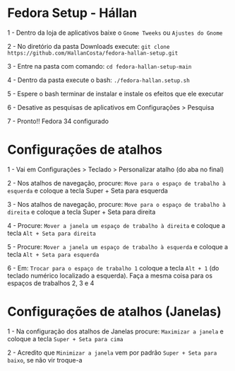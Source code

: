 # Fedora Setup - Hállan 


1 - Dentro da loja de aplicativos baixe o `Gnome Tweeks` ou `Ajustes do Gnome`

2 - No diretório da pasta Downloads execute: 
`git clone https://github.com/HallanCosta/fedora-hallan-setup.git`

3 - Entre na pasta com comando:  `cd fedora-hallan-setup-main`

4 -  Dentro da pasta execute o bash: `./fedora-hallan.setup.sh`

5 - Espere o bash terminar de instalar e instale os efeitos que ele executar

6 - Desative as pesquisas de aplicativos em Configurações > Pesquisa

7 -  Pronto!! Fedora 34 configurado 


# Configurações de atalhos
1 - Vai em Configurações > Teclado > Personalizar atalho (do aba no final)

2 - Nos atalhos de navegação, procure: `Move para o espaço de trabalho à esquerda` e coloque a tecla Super + Seta para esquerda

3 - Nos atalhos de navegação, procure: `Move para o espaço de trabalho à direita` e coloque a tecla Super + Seta para direita

4 - Procure: `Mover a janela um espaço de trabalho à direita` e coloque a tecla `Alt + Seta para direita`

5 - Procure: `Mover a janela um espaço de trabalho à esquerda` e coloque a tecla `Alt + Seta para esquerda`

6 - Em: `Trocar para o espaço de trabalho 1` coloque a tecla `Alt + 1` (do teclado numérico localizado a esquerda). Faça  a mesma coisa para os espaços de trabalhos 2, 3 e 4

# Configurações de atalhos (Janelas)
1 - Na configuração dos atalhos de Janelas procure: `Maximizar a janela` e coloque a tecla `Super + Seta para cima`

2 - Acredito que `Minimizar a janela` vem por padrão `Super + Seta para baixo`, se não vir troque-a
